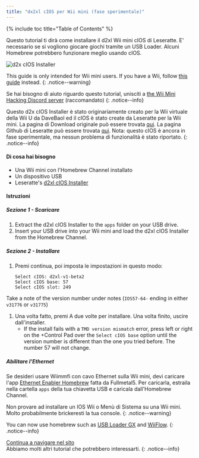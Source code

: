 ```yaml
---
title: "dx2xl cIOS per Wii mini (fase sperimentale)"
---
```


{% include toc title="Table of Contents" %}

Questo tutorial ti dirà come installare il d2xl Wii mini cIOS di Leseratte. E' necessario se si vogliono giocare giochi tramite un USB Loader. Alcuni Homebrew potrebbero funzionare meglio usando cIOS.

![d2x cIOS Installer](/images/cIOS.png)

This guide is only intended for Wii mini users. If you have a Wii, follow [this guide](cios) instead.
{: .notice--warning}

Se hai bisogno di aiuto riguardo questo tutorial, unisciti a [the Wii Mini Hacking Discord server](https://discord.gg/6ryxnkS) (raccomandato)
{: .notice--info}

Questo d2x cIOS Installer è stato originariamente creato per la Wii virtuale della Wii U da DaveBaol ed il cIOS è stato create da Leseratte per la Wii mini. La pagina di Download originale può essere trovata [qui](https://wii.leseratte10.de/d2xl-cIOS/). La pagina Github di Leseratte può essere trovata [qui](https://github.com/Leseratte10/d2xl-cios). Nota: questo cIOS è ancora in fase sperimentale, ma nessun problema di funzionalità è stato riportato.
{: .notice--info}

#### Di cosa hai bisogno

* Una Wii mini con l'Homebrew Channel installato
* Un dispositivo USB
* Leseratte's [d2xl cIOS Installer](/assets/files/d2xl_wii_mini_cIOS_installer_v1_beta2.zip)

#### Istruzioni

##### Sezione 1 - Scaricare

1. Extract the d2xl cIOS Installer to the `apps` folder on your USB drive.
1. Insert your USB drive into your Wii mini and load the d2xl cIOS Installer from the Homebrew Channel.

##### Sezione 2 - Installare

1. Premi continua, poi imposta le impostazioni in questo modo:
    ```
    Select cIOS: d2xl-v1-beta2
    Select cIOS base: 57
    Select cIOS slot: 249
    ```
Take a note of the version number under notes (`IOS57-64-` ending in either `v31776` or `v31775`)
1. Una volta fatto, premi A due volte per installare. Una volta finito, uscire dall'installer.
   - If the install fails with a `TMD version mismatch` error, press left or right on the +Control Pad over the `Select cIOS base` option until the version number is different than the one you tried before. The number 57 will not change.


##### Abilitare l'Ethernet
Se desideri usare Wiimmfi con cavo Ethernet sulla Wii mini, devi caricare l'app [Ethernet Enabler Homebrew](/assets/files/Wii_Mini_Ethernet_Enable.zip) fatta da Fullmetal5. Per caricarla, estraila nella cartella `apps` della tua chiavetta USB e caricala dall'Homebrew Channel.

Non provare ad installare un IOS Wii o Menù di Sistema su una Wii mini. Molto probabilmente brickeresti la tua console.
{: .notice--warning}

You can now use homebrew such as [USB Loader GX](usbloadergx) and [WiiFlow](wiiflow).
{: .notice--info}

[Continua a navigare nel sito](site-navigation)<br> Abbiamo molti altri tutorial che potrebbero interessarti.
{: .notice--info}
